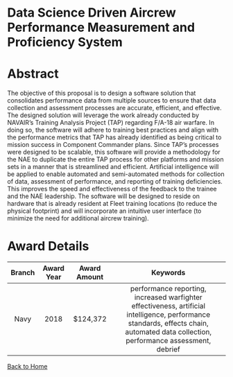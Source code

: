 
Data Science Driven Aircrew Performance Measurement and Proficiency System
==========================================================================

# Abstract


The objective of this proposal is to design a software solution that consolidates performance data from multiple sources to ensure that data collection and assessment processes are accurate, efficient, and effective. The designed solution will leverage the work already conducted by NAVAIR’s Training Analysis Project (TAP) regarding F/A-18 air warfare. In doing so, the software will adhere to training best practices and align with the performance metrics that TAP has already identified as being critical to mission success in Component Commander plans. Since TAP’s processes were designed to be scalable, this software will provide a methodology for the NAE to duplicate the entire TAP process for other platforms and mission sets in a manner that is streamlined and efficient. Artificial intelligence will be applied to enable automated and semi-automated methods for collection of data, assessment of performance, and reporting of training deficiencies. This improves the speed and effectiveness of the feedback to the trainee and the NAE leadership. The software will be designed to reside on hardware that is already resident at Fleet training locations (to reduce the physical footprint) and will incorporate an intuitive user interface (to minimize the need for additional aircrew training).  

# Award Details

|Branch|Award Year|Award Amount|Keywords|
| :---: | :---: | :---: | :---: |
|Navy|2018|$124,372|performance reporting, increased warfighter effectiveness, artificial intelligence, performance standards, effects chain, automated data collection, performance assessment, debrief|
  
  


[Back to Home](https://github.com/chrischow/dod_sbir_awards#1970)